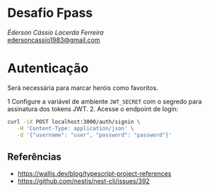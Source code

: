 # Desafio Fpass

_Éderson Cássio Lacerda Ferreira_  
edersoncassio1983@gmail.com

# Autenticação

Será necessária para marcar heróis como favoritos.

1 Configure a variável de ambiente `JWT_SECRET` com o segredo para assinatura dos tokens JWT.
2. Acesse o endpoint de login:

```bash
curl -iX POST localhost:3000/auth/signin \
   -H 'Content-Type: application/json' \
   -d '{"username": "user", "password": "password"}'
```

## Referências

* https://wallis.dev/blog/typescript-project-references
* https://github.com/nestjs/nest-cli/issues/392


